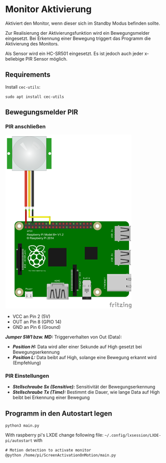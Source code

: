 # Monitor Aktivierung
Aktiviert den Monitor, wenn dieser sich im Standby Modus befinden sollte.

Zur Realisierung der Aktivierungsfunktion wird ein Bewegungsmelder eingesetzt. Bei Erkennung einer Bewegung triggert das Programm die Aktivierung des Monitors.

Als Sensor wird ein HC-SR501 eingesetzt. Es ist jedoch auch jeder x-beliebige PIR Sensor möglich.

## Requirements
Install `cec-utils`:
``` console
sudo apt install cec-utils
```

## Bewegungsmelder PIR

### PIR anschließen

<img src="assets/pir.png" alt="Verdrahtung" width="400px">

- VCC an Pin 2 (5V)
- OUT an Pin 8 (GPIO 14)
- GND an Pin 6 (Ground)

***Jumper SW1 bzw. MD:*** Triggerverhalten von Out (Data):
- ***Position H:*** Data wird aller einer Sekunde auf High gesetzt bei Bewegungserkennung
- ***Position L:*** Data beibt auf High, solange eine Bewegung erkannt wird (Empfehlung)

### PIR Einstellungen
- ***Stellschraube Sx (Sensitive):*** Sensitivität der Bewegungserkennung
- ***Stellschraube Tx (Time):*** Bestimmt die Dauer, wie lange Data auf High beibt bei Erkennung einer Bewegung

## Programm in den Autostart legen
```
python3 main.py
```
With raspberry pi's LXDE change following file:
`~/.config/lxsession/LXDE-pi/autostart`
with
```
# Motion detection to activate monitor
@python /home/pi/ScreenActivationOnMotion/main.py
```
